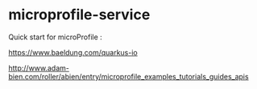 # microprofile-service
Quick start for microProfile : 

https://www.baeldung.com/quarkus-io

http://www.adam-bien.com/roller/abien/entry/microprofile_examples_tutorials_guides_apis
